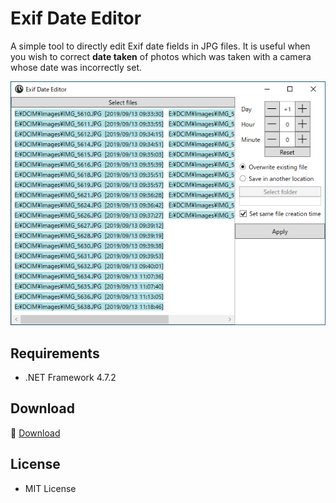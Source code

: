 ﻿# Exif Date Editor

A simple tool to directly edit Exif date fields in JPG files. It is useful when you wish to correct __date taken__ of photos which was taken with a camera whose date was incorrectly set.

![Screenshot](Images/Screenshot.png)

## Requirements

 * .NET Framework 4.7.2

## Download

:floppy_disk: <a href="https://github.com/emoacht/ExifDateEditor/releases/download/1.2.0/ExifDateEditor120.zip">Download</a>

## License

 - MIT License
